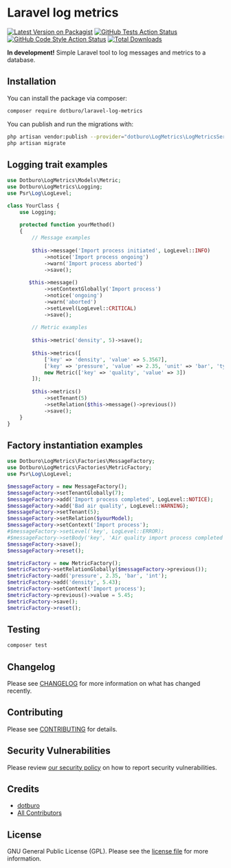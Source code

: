 # Laravel log metrics

[![Latest Version on Packagist](https://img.shields.io/packagist/v/dotburo/laravel-log-metrics.svg?style=flat-square)](https://packagist.org/packages/dotburo/laravel-log-metrics)
[![GitHub Tests Action Status](https://img.shields.io/github/workflow/status/dotburo/laravel-log-metrics/run-tests?label=tests)](https://github.com/dotburo/laravel-log-metrics/actions?query=workflow%3Arun-tests+branch%3Amain)
[![GitHub Code Style Action Status](https://img.shields.io/github/workflow/status/dotburo/laravel-log-metrics/Check%20&%20fix%20styling?label=code%20style)](https://github.com/dotburo/laravel-log-metrics/actions?query=workflow%3A"Check+%26+fix+styling"+branch%3Amain)
[![Total Downloads](https://img.shields.io/packagist/dt/dotburo/laravel-log-metrics.svg?style=flat-square)](https://packagist.org/packages/dotburo/laravel-log-metrics)

**In development!** Simple Laravel tool to log messages and metrics to a database.

## Installation

You can install the package via composer:

```bash
composer require dotburo/laravel-log-metrics
```

You can publish and run the migrations with:

```bash
php artisan vendor:publish --provider="dotburo\LogMetrics\LogMetricsServiceProvider" --tag="laravel-log-metrics-migrate"
php artisan migrate
```

## Logging trait examples

```php
use Dotburo\LogMetrics\Models\Metric;
use Dotburo\LogMetrics\Logging;
use Psr\Log\LogLevel;

class YourClass {
    use Logging;
    
    protected function yourMethod()
    {
        // Message examples
        
        $this->message('Import process initiated', LogLevel::INFO)
            ->notice('Import process ongoing')
            ->warn('Import process aborted')
            ->save();
        
       $this->message()
            ->setContextGlobally('Import process')
            ->notice('ongoing')
            ->warn('aborted')
            ->setLevel(LogLevel::CRITICAL)
            ->save();
        
        // Metric examples
        
        $this->metric('density', 5)->save();
        
        $this->metrics([
            ['key' => 'density', 'value' => 5.3567],
            ['key' => 'pressure', 'value' => 2.35, 'unit' => 'bar', 'type' => 'int'],
            new Metric(['key' => 'quality', 'value' => 3])
        ]);
        
        $this->metrics()
            ->setTenant(5)
            ->setRelation($this->message()->previous())
            ->save();
    }
}
```

## Factory instantiation examples

```php
use Dotburo\LogMetrics\Factories\MessageFactory;
use Dotburo\LogMetrics\Factories\MetricFactory;
use Psr\Log\LogLevel;

$messageFactory = new MessageFactory();
$messageFactory->setTenantGlobally(7);
$messageFactory->add('Import process completed', LogLevel::NOTICE);
$messageFactory->add('Bad air quality', LogLevel::WARNING);
$messageFactory->setTenant(5);
$messageFactory->setRelation($yourModel);
$messageFactory->setContext('Import process');
#$messageFactory->setLevel('key', LogLevel::ERROR);
#$messageFactory->setBody('key', 'Air quality import process completed');
$messageFactory->save();
$messageFactory->reset();

$metricFactory = new MetricFactory();
$metricFactory->setRelationGlobally($messageFactory->previous());
$metricFactory->add('pressure', 2.35, 'bar', 'int');
$metricFactory->add('density', 5.43);
$metricFactory->setContext('Import process');
$metricFactory->previous()->value = 5.45;
$metricFactory->save();
$metricFactory->reset();

```

## Testing

```bash
composer test
```

## Changelog

Please see [CHANGELOG](CHANGELOG.md) for more information on what has changed recently.

## Contributing

Please see [CONTRIBUTING](.github/CONTRIBUTING.md) for details.

## Security Vulnerabilities

Please review [our security policy](../../security/policy) on how to report security vulnerabilities.

## Credits

- [dotburo](https://github.com/dotburo)
- [All Contributors](../../contributors)

## License

GNU General Public License (GPL). Please see the [license file](LICENSE.md) for more information.
